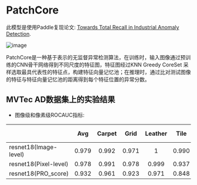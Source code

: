 # PatchCore
此模型是使用Paddle复现论文: [Towards Total Recall in Industrial Anomaly Detection](https://arxiv.org/pdf/2106.08265v2.pdf).

![image](https://user-images.githubusercontent.com/61047836/227188059-6ea90766-496d-432f-936f-f371c1f2fc0d.png)

PatchCore是一种基于表示的无监督异常检测算法，在训练时，输入图像通过预训练的CNN骨干网络得到不同尺度的特征图，特征图经过KNN Greedy CoreSet 采样选取最具代表性的特征点，构建特征向量记忆池；在推理时，通过比对测试图像的特征与特征向量记忆池的距离得到每个特征位置的异常分数。

## MVTec AD数据集上的实验结果

* 图像级和像素级ROCAUC指标:

|                       |   Avg   | Carpet | Grid  | Leather | Tile  | Wood  | Bottle | Cable | Capsule | Hazelnut | Metal Nut | Pill  | Screw | Toothbrush | Transistor | Zipper |
|-----------------------|:-------:| :----: | :---: |:-------:|:-----:|:-----:|:------:|:-----:|:-------:|:--------:|:---------:|:-----:| :---: |:----------:| :--------: | :----: |
| resnet18(Image-level) |  0.979  | 0.992  | 0.971 |    1    | 0.990 | 0.990 |   1    | 0.979 |  0.982  |  0.999   |   0.997   | 0.939 | 0.947 |   0.942    |   0.993    | 0.971  |
| resnet18(Pixel-level) |  0.978  | 0.991  | 0.978 |  0.999  | 0.937 | 0.942 | 0.982  | 0.985 |  0.989  |  0.988   |   0.984   | 0.976 | 0.994 |   0.991    |   0.957    | 0.987  |
| resnet18(PRO_score)   |  0.932  | 0.961  | 0.923 |  0.971  | 0.848 | 0.893 | 0.947  | 0.943 |  0.937  |  0.935   |   0.939   | 0.928 | 0.971 |   0.918    |   0.910    | 0.957  |
